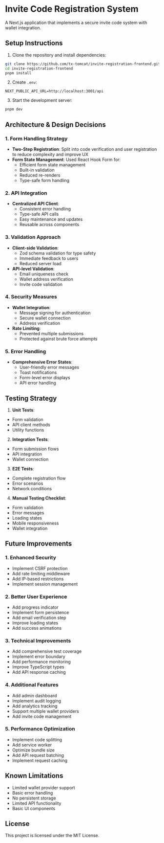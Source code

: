 # Invite Code Registration System

A Next.js application that implements a secure invite code system with wallet integration.

## Setup Instructions

1. Clone the repository and install dependencies:

```bash
git clone https://github.com/tx-tomcat/invite-registration-frontend.git
cd invite-registration-frontend
pnpm install
```

2. Create `.env`:

```env
NEXT_PUBLIC_API_URL=http://localhost:3001/api
```

3. Start the development server:

```bash
pnpm dev
```

## Architecture & Design Decisions

### 1. Form Handling Strategy

- **Two-Step Registration**: Split into code verification and user registration to reduce complexity and improve UX
- **Form State Management**: Used React Hook Form for:
  - Efficient form state management
  - Built-in validation
  - Reduced re-renders
  - Type-safe form handling

### 2. API Integration

- **Centralized API Client**:
  - Consistent error handling
  - Type-safe API calls
  - Easy maintenance and updates
  - Reusable across components

### 3. Validation Approach

- **Client-side Validation**:
  - Zod schema validation for type safety
  - Immediate feedback to users
  - Reduced server load
- **API-level Validation**:
  - Email uniqueness check
  - Wallet address verification
  - Invite code validation

### 4. Security Measures

- **Wallet Integration**:
  - Message signing for authentication
  - Secure wallet connection
  - Address verification
- **Rate Limiting**:
  - Prevented multiple submissions
  - Protected against brute force attempts

### 5. Error Handling

- **Comprehensive Error States**:
  - User-friendly error messages
  - Toast notifications
  - Form-level error displays
  - API error handling

## Testing Strategy

1. **Unit Tests**:

- Form validation
- API client methods
- Utility functions

2. **Integration Tests**:

- Form submission flows
- API integration
- Wallet connection

3. **E2E Tests**:

- Complete registration flow
- Error scenarios
- Network conditions

4. **Manual Testing Checklist**:

- Form validation
- Error messages
- Loading states
- Mobile responsiveness
- Wallet integration

## Future Improvements

### 1. Enhanced Security

- Implement CSRF protection
- Add rate limiting middleware
- Add IP-based restrictions
- Implement session management

### 2. Better User Experience

- Add progress indicator
- Implement form persistence
- Add email verification step
- Improve loading states
- Add success animations

### 3. Technical Improvements

- Add comprehensive test coverage
- Implement error boundary
- Add performance monitoring
- Improve TypeScript types
- Add API response caching

### 4. Additional Features

- Add admin dashboard
- Implement audit logging
- Add analytics tracking
- Support multiple wallet providers
- Add invite code management

### 5. Performance Optimization

- Implement code splitting
- Add service worker
- Optimize bundle size
- Add API request batching
- Implement request caching

## Known Limitations

- Limited wallet provider support
- Basic error handling
- No persistent storage
- Limited API functionality
- Basic UI components

## License

This project is licensed under the MIT License.
